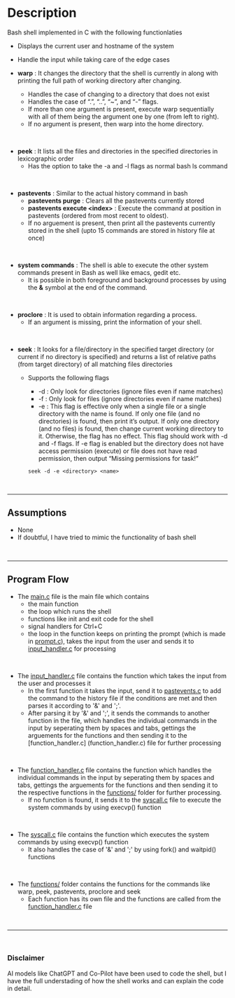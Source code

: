 # Description
Bash shell implemented in C with the following functionlaties
* Displays the current user and hostname of the system


* Handle the input while taking care of the edge cases


* **warp** : It changes the directory that the shell is currently in along with printing the full path of working directory after changing. 
    * Handles the case of changing to a directory that does not exist
    * Handles the case of  “.”, “..”, “~”, and “-” flags.
    * If more than one argument is present, execute warp sequentially   with all of them being the argument one by one (from left to right).
    * If no argument is present, then warp into the home directory.

<br>

* **peek** : It lists all the files and directories in the specified directories in lexicographic order
    * Has the option to take the -a and -l flags as normal bash ls command

<br>

* **pastevents** : Similar to the actual history command in bash
    * **pastevents purge** : Clears all the pastevents currently stored
    * **pastevents execute \<index\>** : Execute the command at position in pastevents (ordered from most recent to oldest).  
    * If no arguement is present, then print all the pastevents currently stored in the shell (upto 15 commands are stored in history file at once)

<br>

* **system commands** : The shell is able to execute the other system commands present in Bash as well like emacs, gedit etc. 
    * It is possible in both foreground and background processes by using the **&** symbol at the end of the command.

<br>

* **proclore** : It is used to obtain information regarding a process.
    * If an argument is missing, print the information of your shell. 

<br>

* **seek** : It looks for a file/directory in the specified target directory (or current if no directory is specified) and returns a list of relative paths (from target directory) of all matching files directories
    * Supports the following flags
        * -d : Only look for directories (ignore files even if name matches)
        * -f : Only look for files (ignore directories even if name matches)
        * -e : This flag is effective only when a single file or a single directory with the name is found. 
        If only one file (and no directories) is found, then print it’s output. If only one directory (and no files) is found, then change current working directory to it. Otherwise, the flag has no effect. This flag should work with -d and -f flags. If -e flag is enabled but the directory does not have access permission (execute) or file does not have read permission, then output “Missing permissions for task!”


        ```
        seek -d -e <directory> <name>
        ```


<br>

---

## Assumptions

- None 
- If doubtful, I have tried to mimic the functionality of bash shell

<Br>

---
## Program Flow

* The [main.c](main.c) file is the main file which contains 
    * the main function 
    * the loop which runs the shell
    * functions like init and exit code for the shell
    * signal handlers for Ctrl+C
    * the loop in the function keeps on printing the prompt (which is made in [prompt.c](prompt.c)), takes the input from the user and sends it to [input_handler.c](input_handler.c) for processing

<br>

* The [input_handler.c](input_handler.c) file contains the function which takes the input from the user and processes it
    * In the first function it takes the input, send it to [pastevents.c](pastevents.c) to add the command to the history file if the conditions are met and then parses it according to '&' and ';'.
    * After parsing it by '&' and ';', it sends the commands to another function in the file, which handles the individual commands in the input by seperating them by spaces and tabs, gettings the arguements for the functions and then sending it to the [function_handler.c]
    (function_handler.c) file for further processing

<br>

* The [function_handler.c](function_handler.c) file contains the function which handles the individual commands in the input by seperating them by spaces and tabs, gettings the arguements for the functions and then sending it to the respective functions in the [functions/](functions/) folder for further processing.
    * If no function is found, it sends it to the [syscall.c](syscall.c) file to execute the system commands by using execvp() function

<br>

* The [syscall.c](syscall.c) file contains the function which executes the system commands by using execvp() function
    * It also handles the case of '&' and ';' by using fork() and waitpid() functions

<br>

* The [functions/](functions/) folder contains the functions for the commands like warp, peek, pastevents, proclore and seek
    * Each function has its own file and the functions are called from the [function_handler.c](function_handler.c) file


<br>

---

<Br>

### **Disclaimer**

AI models like ChatGPT and Co-Pilot have been used to code the shell, but I have the full understading of how the shell works and can explain the code in detail.
